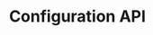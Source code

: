 ---
title: "Configuration API"
desc: "Configuration API is a service for storing configuration of license."
color: "#7702f7"
version: "0.3"
menu: 
    configuration_api: 
        identifier: "API Reference"
    configuration_api_reference:
        identifier: "0.3"
        
---